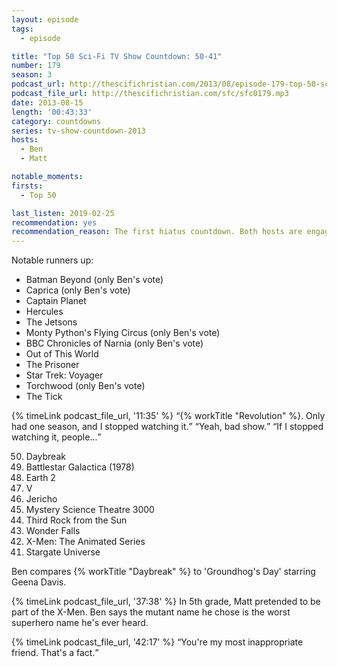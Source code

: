 ```yaml
---
layout: episode
tags:
  - episode

title: "Top 50 Sci-Fi TV Show Countdown: 50-41"
number: 179
season: 3
podcast_url: http://thescifichristian.com/2013/08/episode-179-top-50-sci-fi-tv-show-countdown-50-41/
podcast_file_url: http://thescifichristian.com/sfc/sfc0179.mp3
date: 2013-08-15
length: '00:43:33'
category: countdowns
series: tv-show-countdown-2013
hosts:
  - Ben
  - Matt

notable_moments:
firsts:
  - Top 50

last_listen: 2019-02-25
recommendation: yes
recommendation_reason: The first hiatus countdown. Both hosts are engaged. Listeners left voicemails about their favorites, and everyone did a great job selling.
---
```


Notable runners up:
- Batman Beyond (only Ben's vote)
- Caprica (only Ben's vote) 
- Captain Planet
- Hercules
- The Jetsons
- Monty Python's Flying Circus (only Ben's vote) 
- BBC Chronicles of Narnia (only Ben's vote) 
- Out of This World
- The Prisoner
- Star Trek: Voyager
- Torchwood (only Ben's vote)
- The Tick 

<div class="quote">
  {% timeLink podcast_file_url, '11:35' %}
  <q class="matt">{% workTitle "Revolution" %}. Only had one season, and I stopped watching it.</q>
  <q class="ben">Yeah, bad show.</q>
  <q class="matt">If I stopped watching it, people...</q>
</div>

<ol>
<li value="50">Daybreak
<li value="49">Battlestar Galactica (1978)
<li value="48">Earth 2
<li value="47">V
<li value="46">Jericho
<li value="45">Mystery Science Theatre 3000
<li value="44">Third Rock from the Sun
<li value="43">Wonder Falls
<li value="42">X-Men: The Animated Series 
<li value="41">Stargate Universe
</ol>

Ben compares {% workTitle "Daybreak" %} to 'Groundhog's Day' starring Geena Davis.

{% timeLink podcast_file_url, '37:38' %} In 5th grade, Matt pretended to be part of the X-Men. Ben says the mutant name he chose is the worst superhero name he's ever heard.

<div class="quote">
  {% timeLink podcast_file_url, '42:17' %}
  <q class="matt">You're my most inappropriate friend. That's a fact.</q>
</div>